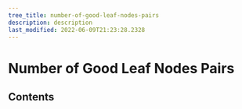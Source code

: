 ```yaml
---
tree_title: number-of-good-leaf-nodes-pairs
description: description
last_modified: 2022-06-09T21:23:28.2328
---
```


# Number of Good Leaf Nodes Pairs

## Contents

